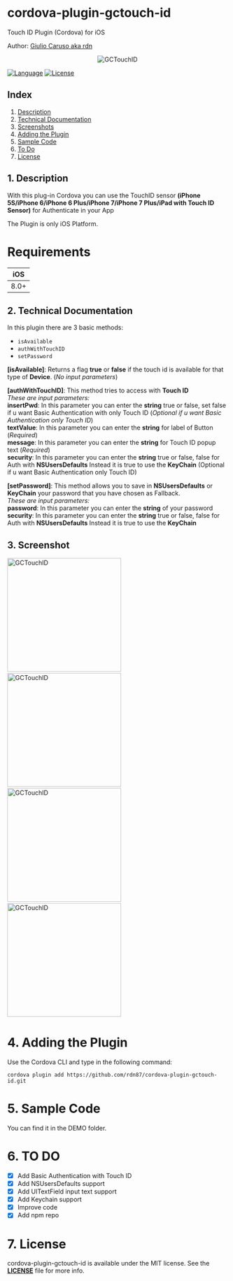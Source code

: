 # cordova-plugin-gctouch-id
Touch ID Plugin (Cordova) for iOS

Author: [Giulio Caruso aka rdn](https://twitter.com/iosdeveloper87)

<p align="center"><img src="https://github.giuliocaruso.it/GCTouchID/images/logotouchid.jpg" alt="GCTouchID"></p>

[![Language](https://img.shields.io/badge/language-objective--c-green.svg)](https://developer.apple.com/reference/objectivec)
[![License](https://img.shields.io/badge/license-MIT-blue.svg)](https://github.com/rdn87/cordova-plugin-gctouch-id/blob/master/LICENSE)

## Index

1. [Description](#1-description)
2. [Technical Documentation](2-technical-documentation)
3. [Screenshots](#3-screenshots)
4. [Adding the Plugin](#4-adding-the-plugin)
5. [Sample Code](#5-sample-code)
6. [To Do](#6-to-do)
7. [License](#7-license)

## 1. Description

With this plug-in Cordova you can use the TouchID sensor **(iPhone 5S/iPhone 6/iPhone 6 Plus/iPhone 7/iPhone 7 Plus/iPad with Touch ID Sensor)** for Authenticate in your App

The Plugin is only iOS Platform.

**Requirements**
===========
| **iOS** | 
|---------|
|   8.0+  |

## 2. Technical Documentation

In this plugin there are 3 basic methods:
- `isAvailable`
- `authWithTouchID`
- `setPassword`

**[isAvailable]**: Returns a flag **true** or **false** if the touch id is available for that type of **Device**. (*No input parameters*)

**[authWithTouchID]**: This method tries to access with **Touch ID** <br> *These are input parameters:*<br>
**insertPwd**: In this parameter you can enter the **string** true or false, set false if u want Basic Authentication with only Touch ID (*Optional if u want Basic Authentication only Touch ID*)<br>
**textValue**: In this parameter you can enter the **string** for label of Button (*Required*)<br>
**message**: In this parameter you can enter the **string** for Touch ID popup text (*Required*)<br>
**security**: In this parameter you can enter the **string** true or false, false for Auth with **NSUsersDefaults** Instead it is true to use the **KeyChain** (Optional if u want Basic Authentication only Touch ID)<br>

**[setPassword]**: This method allows you to save in **NSUsersDefaults** or **KeyChain** your password that you have chosen as Fallback.<br> *These are input parameters:*<br>
**password**: In this parameter you can enter the **string** of your password
**security**: In this parameter you can enter the **string** true or false, false for Auth with **NSUsersDefaults** Instead it is true to use the **KeyChain**

## 3. Screenshot
<img src="https://github.giuliocaruso.it/GCTouchID/screen/1.jpg" alt="GCTouchID" width="260">&nbsp;
<img src="https://github.giuliocaruso.it/GCTouchID/screen/2.jpg" alt="GCTouchID" width="260">&nbsp;
<img src="https://github.giuliocaruso.it/GCTouchID/screen/3.jpg" alt="GCTouchID" width="260">&nbsp;
<img src="https://github.giuliocaruso.it/GCTouchID/screen/4.jpg" alt="GCTouchID" width="260">&nbsp;

# 4. Adding the Plugin

Use the Cordova CLI and type in the following command:

`cordova plugin add https://github.com/rdn87/cordova-plugin-gctouch-id.git`

# 5. Sample Code
You can find it in the DEMO folder.

# 6. TO DO
- [x] Add Basic Authentication with Touch ID
- [x] Add NSUsersDefaults support
- [x] Add UITextField input text support
- [x] Add Keychain support
- [x] Improve code 
- [x] Add npm repo

# 7. License

cordova-plugin-gctouch-id is available under the MIT license. See the **[LICENSE](https://github.com/rdn87/cordova-plugin-gctouch-id/blob/master/LICENSE)** file for more info.
